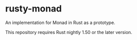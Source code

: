 # rusty-monad

An implementation for Monad in Rust as a prototype.

This repository requires Rust nightly 1.50 or the later version.
